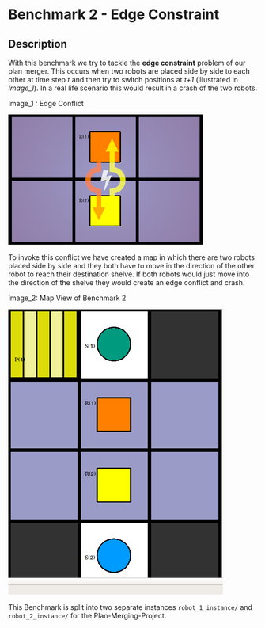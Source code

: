 # Benchmark 2 - Edge Constraint



## Description

With this benchmark we try to tackle the **edge constraint** problem of our plan merger. This occurs when two robots are placed side by side to each other at time step *t​* and then try to switch positions at *t+1* (illustrated in _Image_1_). In a real life scenario this would result in a crash of the two robots. 



Image_1 :  Edge Conflict

![ Edge Constraint Problem](edge_constraint.png "Vertex Constraint Conflict") 



To invoke this conflict we have created a map in which there are two robots placed side by side and they both have to move in the direction of the other robot to reach their destination shelve. If both robots would just move into the direction of the shelve they would create an edge conflict and crash.



Image_2: Map View of Benchmark 2

![Map view of Benchmark 1](map.png "Map view of Benchmark 2") 



This Benchmark is split into two separate instances `robot_1_instance/` and `robot_2_instance/` for the Plan-Merging-Project. 
